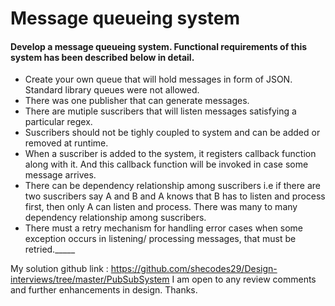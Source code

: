 # Message queueing system
#### Develop a message queueing system. Functional requirements of this system has been described below in detail.

 - Create your own queue that will hold messages in form of JSON. Standard library queues were not allowed.
 - There was one publisher that can generate messages.
 - There are mutiple suscribers that will listen messages satisfying a particular regex.
 - Suscribers should not be tighly coupled to system and can be added or removed at runtime.
 - When a suscriber is added to the system, it registers callback function along with it. And this callback function will be invoked in case some message arrives.
 - There can be dependency relationship among suscribers i.e if there are two suscribers say A and B and A knows that B has to listen and process first, then only A can listen and process. There was many to many dependency relationship among suscribers.
 - There must a retry mechanism for handling error cases when some exception occurs in listening/ processing messages, that must be retried._____

My solution github link : https://github.com/shecodes29/Design-interviews/tree/master/PubSubSystem
I am open to any review comments and further enhancements in design. Thanks.